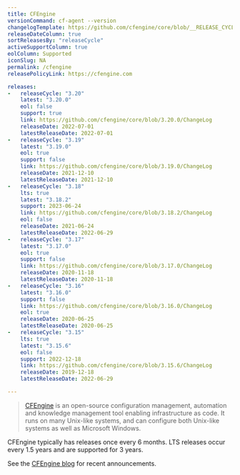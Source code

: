 ```yaml
---
title: CFEngine
versionCommand: cf-agent --version
changelogTemplate: https://github.com/cfengine/core/blob/__RELEASE_CYCLE__.x/ChangeLog
releaseDateColumn: true
sortReleasesBy: "releaseCycle"
activeSupportColumn: true
eolColumn: Supported
iconSlug: NA
permalink: /cfengine
releasePolicyLink: https://cfengine.com

releases:
-   releaseCycle: "3.20"
    latest: "3.20.0"
    eol: false
    support: true
    link: https://github.com/cfengine/core/blob/3.20.0/ChangeLog
    releaseDate: 2022-07-01
    latestReleaseDate: 2022-07-01
-   releaseCycle: "3.19"
    latest: "3.19.0"
    eol: true
    support: false
    link: https://github.com/cfengine/core/blob/3.19.0/ChangeLog
    releaseDate: 2021-12-10
    latestReleaseDate: 2021-12-10
-   releaseCycle: "3.18"
    lts: true
    latest: "3.18.2"
    support: 2023-06-24
    link: https://github.com/cfengine/core/blob/3.18.2/ChangeLog
    eol: false
    releaseDate: 2021-06-24
    latestReleaseDate: 2022-06-29
-   releaseCycle: "3.17"
    latest: "3.17.0"
    eol: true
    support: false
    link: https://github.com/cfengine/core/blob/3.17.0/ChangeLog
    releaseDate: 2020-11-18
    latestReleaseDate: 2020-11-18
-   releaseCycle: "3.16"
    latest: "3.16.0"
    support: false
    link: https://github.com/cfengine/core/blob/3.16.0/ChangeLog
    eol: true
    releaseDate: 2020-06-25
    latestReleaseDate: 2020-06-25
-   releaseCycle: "3.15"
    lts: true
    latest: "3.15.6"
    eol: false
    support: 2022-12-18
    link: https://github.com/cfengine/core/blob/3.15.6/ChangeLog
    releaseDate: 2019-12-18
    latestReleaseDate: 2022-06-29

---
```


> [CFEngine](https://cfengine.com) is an open-source configuration management, automation and knowledge management tool enabling infrastructure as code. It runs on many Unix-like systems, and can configure both Unix-like systems as well as Microsoft Windows.

CFEngine typically has releases once every 6 months. LTS releases occur every 1.5 years and are supported for 3 years.

See the [CFEngine blog][blog] for recent announcements.

[blog]: https://cfengine.com/blog

